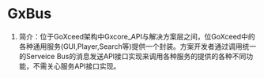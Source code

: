 # GxBus

1. 简介：位于GoXceed架构中Gxcore_API与解决方案层之间，位GoXceed中的各种通用服务(GUI,Player,Search等)提供一个封装。方案开发者通过调用统一的Serveice Bus的消息发送API接口实现来调用各种服务的提供的各种不同功能，不需关心服务API接口实现。